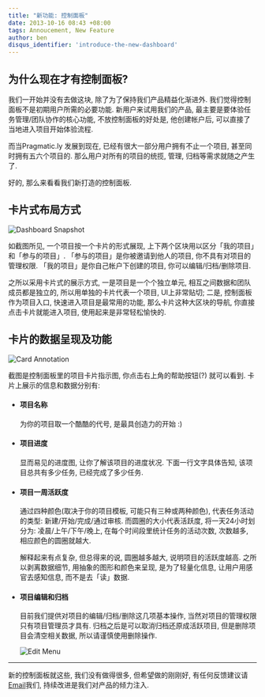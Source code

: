 ```yaml
---
title: "新功能: 控制面板"
date: 2013-10-16 08:43 +08:00
tags: Annoucement, New Feature
author: ben
disqus_identifier: 'introduce-the-new-dashboard'
---
```


## 为什么现在才有控制面板?
我们一开始并没有去做这块, 除了为了保持我们产品精益化渐进外. 我们觉得控制面板不是初期用户所需的必要功能. 新用户来试用我们的产品, 最主要是要体验任务管理/团队协作的核心功能, 不放控制面板的好处是, 他创建帐户后, 可以直接了当地进入项目开始体验流程.

而当Pragmatic.ly 发展到现在, 已经有很大一部分用户拥有不止一个项目, 甚至同时拥有五六个项目的. 那么用户对所有的项目的统揽, 管理, 归档等需求就随之产生了.

好的, 那么来看看我们新打造的控制面板.

## 卡片式布局方式

![Dashboard Snapshot](introduce-the-new-dashboard/dashboard-snapshot.png)

如截图所见, 一个项目按一个卡片的形式展现, 上下两个区块用以区分「我的项目」和「参与的项目」. 「参与的项目」是你被邀请到他人的项目, 你不具有对项目的管理权限. 「我的项目」是你自己帐户下创建的项目, 你可以编辑/归档/删除项目. 

之所以采用卡片式的展示方式, 一是项目是一个个独立单元, 相互之间数据和团队成员都是独立的, 所以用单独的卡片代表一个项目, UI上非常贴切; 二是, 控制面板作为项目入口, 快速进入项目是最常用的功能, 那么卡片这种大区块的导航, 你直接点击卡片就能进入项目, 使用起来是非常轻松愉快的.

## 卡片的数据呈现及功能

![Card Annotation](introduce-the-new-dashboard/project-card-annotation.png)

截图是控制面板里的项目卡片指示图, 你点击右上角的帮助按钮(?) 就可以看到.
卡片上展示的信息和数据分别有:

 * #### 项目名称  
   为你的项目取一个酷酷的代号, 是最具创造力的开始 :)

 * #### 项目进度  
   显而易见的进度图, 让你了解该项目的进度状况. 下面一行文字具体告知, 该项目总共有多少任务, 已经完成了多少任务.

 * #### 项目一周活跃度  
   通过四种颜色(取决于你的项目模板, 可能只有三种或两种颜色), 代表任务活动的类型: 新建/开始/完成/通过审核. 
   而圆圈的大小代表活跃度, 将一天24小时划分为: 凌晨/上午/下午/晚上, 在每个时间段里统计任务的活动次数, 次数越多, 相应颜色的圆圈就越大.

   解释起来有点复杂, 但总得来的说, 圆圈越多越大, 说明项目的活跃度越高. 之所以剥离数据细节, 用抽象的图形和颜色来呈现, 是为了轻量化信息, 让用户用感官去感知信息, 而不是去「读」数据.

 * #### 项目编辑和归档
   目前我们提供对项目的编辑/归档/删除这几项基本操作, 当然对项目的管理权限只有项目管理员才具有. 归档之后是可以取消归档还原成活跃项目, 但是删除项目会清空相关数据, 所以请谨慎使用删除操作.

   ![Edit Menu](introduce-the-new-dashboard/project-edit-menu.png)


----

新的控制面板就这些, 我们没有做得很多, 但希望做的刚刚好, 有任何反馈建议请[Email](mailto:support@pragmatic.ly)我们, 持续改进是我们对产品的倾力注入.

   
